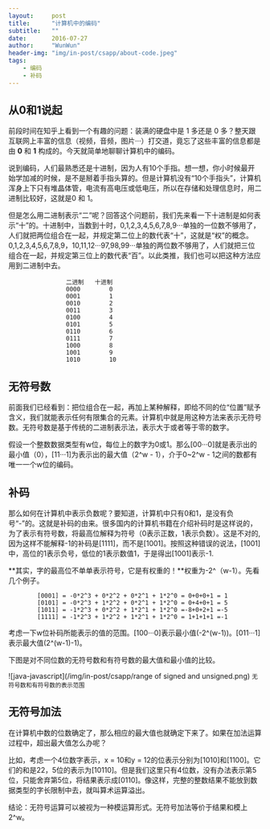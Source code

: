 ```yaml
---
layout:     post
title:      "计算机中的编码"
subtitle:   ""
date:       2016-07-27
author:     "WunWun"
header-img: "img/in-post/csapp/about-code.jpeg"
tags:
    - 编码
    - 补码
---
```


## 从0和1说起

前段时间在知乎上看到一个有趣的问题：装满的硬盘中是 1 多还是 0 多？整天跟互联网上丰富的信息（视频，音频，图片···）打交道，竟忘了这些丰富的信息都是由 **0** 和 **1** 构成的。今天就简单地聊聊计算机中的编码。

说到编码，人们最熟悉还是十进制，因为人有10个手指。想一想，你小时候最开始学加减的时候，是不是掰着手指头算的。但是计算机没有“10个手指头”，计算机浑身上下只有堆晶体管，电流有高电压或低电压，所以在存储和处理信息时，用二进制比较好，这就是0 和 1。

但是怎么用二进制表示“二”呢？回答这个问题前，我们先来看一下十进制是如何表示“十”的。十进制中，当数到十时，0,1,2,3,4,5,6,7,8,9···单独的一位数不够用了，人们就把两位组合在一起，并规定第二位上的数代表“十”，这就是“权”的概念。0,1,2,3,4,5,6,7,8,9，10,11,12···97,98,99···单独的两位数不够用了，人们就把三位组合在一起，并规定第三位上的数代表“百”。以此类推，我们也可以把这种方法应用到二进制中去。

					二进制	  十进制
					0000 		0
					0001 		1
					0010 		2
					0011 		3
					0100 		4
					0101 		5
					0110 		6
					0111 		7
					1000 		8
					1001 		9
					1010 		10



## 无符号数

前面我们已经看到：把位组合在一起，再加上某种解释，即给不同的位“位置”赋予含义，我们就能表示任何有限集合的元素。计算机中就是用这种方法来表示无符号数。无符号数是基于传统的二进制表示法，表示大于或者等于零的数字。

假设一个整数数据类型有w位，每位上的数字为0或1。那么[00···0]就是表示出的最小值（0），[11···1]为表示出的最大值（2^w - 1），介于0~2^w - 1之间的数都有唯一一个w位的编码。

## 补码

那么如何在计算机中表示负数呢？要知道，计算机中只有0和1，是没有负号“-”的。这就是补码的由来。很多国内的计算机书籍在介绍补码时是这样说的，为了表示有符号数，将最高位解释为符号（0表示正数，1表示负数）。这是不对的,因为这样不能解释-1的补码是[1111]，而不是[1001]。按照这种错误的说法，[1001]中，高位的1表示负号，低位的1表示数值1，于是得出[1001]表示-1.

**其实，字的最高位不单单表示符号，它是有权重的！**权重为-2^（w-1）。先看几个例子。

			[0001] = -0*2^3 + 0*2^2 + 0*2^1 + 1*2^0 = 0+0+0+1 = 1
			[0101] = -0*2^3 + 1*2^2 + 0*2^1 + 1*2^0 = 0+4+0+1 = 5
			[1011] = -1*2^3 + 0*2^2 + 1*2^1 + 1*2^0 =-8+0+2+1 =-5
			[1111] = -1*2^3 + 1*2^2 + 1*2^1 + 1*2^0 = 1+1+1+1 =-1

考虑一下w位补码所能表示的值的范围。[100···0]表示最小值(-2^(w-1))。[011···1]表示最大值(2^(w-1)-1)。

下图是对不同位数的无符号数和有符号数的最大值和最小值的比较。

![java-javascript](/img/in-post/csapp/range of signed and unsigned.png)
<small class="img-hint">无符号数和有符号数的表示范围</small>

## 无符号加法

在计算机中数的位数确定了，那么相应的最大值也就确定下来了。如果在加法运算过程中，超出最大值怎么办呢？

比如，考虑一个4位数字表示，x = 10和y = 12的位表示分别为[1010]和[1100]。它们的和是22，5位的表示为[10110]。但是我们这里只有4位数，没有办法表示第5位，只能舍弃第5位，将结果表示成[0110]。像这样，完整的整数结果不能放到数据类型的字长限制中去，就叫算术运算溢出。

结论：无符号运算可以被视为一种模运算形式。无符号加法等价于结果和模上2^w。